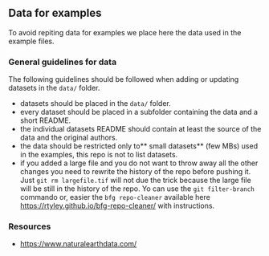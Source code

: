 ## Data for examples

To avoid repiting data for examples we place here the data
used in the example files. 

### General guidelines for data 

The following guidelines should be followed when adding or updating 
datasets in the `data/` folder. 


- datasets should be placed in the `data/` folder. 
- every dataset should be placed in a subfolder containing the data 
  and a short README.
- the individual datasets README should contain at least the source of the data 
  and the original authors. 
- the data should be restricted only to** small datasets** (few MBs) 
  used in the examples, this repo is not to list datasets. 
- if you added a large file and you do not want to throw away all the other changes 
  you need to rewrite the history of the repo before pushing it. 
  Just `git rm largefile.tif` will not due the trick because the large file will be still in the 
  history of the repo. 
  Yo can use the `git filter-branch` commando or, easier the `bfg repo-cleaner` available here
  <https://rtyley.github.io/bfg-repo-cleaner/> with instructions. 


### Resources 


- <https://www.naturalearthdata.com/>
